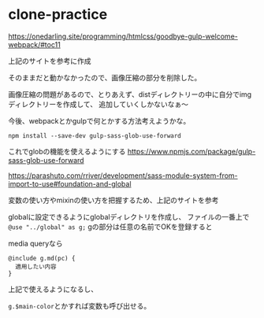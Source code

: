 # clone-practice

https://onedarling.site/programming/htmlcss/goodbye-gulp-welcome-webpack/#toc11

上記のサイトを参考に作成

そのままだと動かなかったので、画像圧縮の部分を削除した。

画像圧縮の問題があるので、とりあえず、distディレクトリーの中に自分でimgディレクトリーを作成して、
追加していくしかないなぁ〜

今後、webpackとかgulpで何とかする方法考えようかな。


`npm install --save-dev gulp-sass-glob-use-forward`

これでglobの機能を使えるようにする
https://www.npmjs.com/package/gulp-sass-glob-use-forward

https://parashuto.com/rriver/development/sass-module-system-from-import-to-use#foundation-and-global

変数の使い方やmixinの使い方を把握するため、上記のサイトを参考

globalに設定できるようにglobalディレクトリを作成し、
ファイルの一番上で
`@use "../global" as g;`
gの部分は任意の名前でOKを登録すると

 media queryなら 
 ```
 @include g.md(pc) {
   適用したい内容
 }
 ```

 上記で使えるようになるし、

 `g.$main-color`とかすれば変数も呼び出せる。